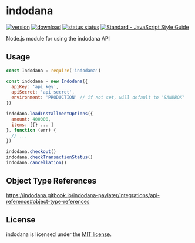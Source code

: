 # indodana

[![version](https://img.shields.io/npm/v/indodana.svg)](https://www.npmjs.com/package/indodana) [![download](https://img.shields.io/npm/dm/indodana.svg)](https://www.npmjs.com/package/indodana)
[![status status](https://travis-ci.org/egg-/indodana.svg?branch=master)](https://travis-ci.org/egg-/indodana)
[![Standard - JavaScript Style Guide](https://img.shields.io/badge/code%20style-standard-brightgreen.svg)](http://standardjs.com/)

Node.js module for using the indodana API


## Usage

```javascript
const Indodana = require('indodana')

const indodana = new Indodana({
  apiKey: 'api key',
  apiSecret: 'api secret',
  environment: 'PRODUCTION' // if not set, will default to 'SANDBOX'
})

indodana.loadInstallmentOptions({
  amount: 400000,
  items: [{} ... ]
}, function (err) {
  // ...
})

indodana.checkout()
indodana.checkTransactionStatus()
indodana.cancellation()
```

## Object Type References

https://indodana.gitbook.io/indodana-paylater/integrations/api-reference#object-type-references


## License

indodana is licensed under the [MIT license](https://github.com/egg-/indodana/blob/master/LICENSE).
